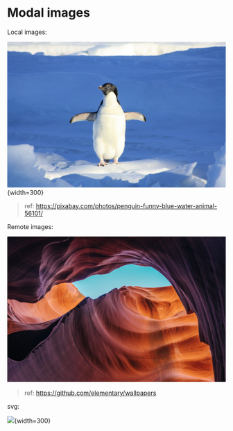 # Modal images 

Local images:

![](penguin-56101_1920.jpg){width=300}

> ref: https://pixabay.com/photos/penguin-funny-blue-water-animal-56101/

Remote images:

![](https://raw.githubusercontent.com/elementary/wallpapers/master/backgrounds/Ashim%20DSilva.jpg)

> ref: https://github.com/elementary/wallpapers

svg:

![](https://en.wikichip.org/w/images/1/1b/z15_block_diagram.svg){width=300}
